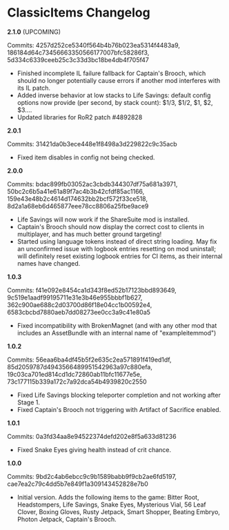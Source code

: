 ﻿# ClassicItems Changelog

**2.1.0** (UPCOMING)

Commits: 4257d252ce5340f564b4b76b023ea5314f4483a9, 186184d64c73456663350566177007bfc58286f3, 5d334c6339ceeb25c3c33d3bc18be4db4f705f47

- Finished incomplete IL failure fallback for Captain's Brooch, which should no longer potentially cause errors if another mod interferes with its IL patch.
- Added inverse behavior at low stacks to Life Savings: default config options now provide (per second, by stack count): $1/3, $1/2, $1, $2, $3....
- Updated libraries for RoR2 patch #4892828

**2.0.1**

Commits: 31421da0b3ece448e1f8498a3d229822c9c35acb

- Fixed item disables in config not being checked.

**2.0.0**

Commits: bdac899fb03052ac3cbdb344307df75a681a3971, 50bc2c6b5a41e61a89f7ac4b3b42cfdf85ac1166, 159e43e48b2c4614d174632bb2bcf572f33ce518, 8d2a1a68eb6d465877eee78cc8806a25fbe9ace9

- Life Savings will now work if the ShareSuite mod is installed.
- Captain's Brooch should now display the correct cost to clients in multiplayer, and has much better ground targeting!
- Started using language tokens instead of direct string loading. May fix an unconfirmed issue with logbook entries resetting on mod uninstall; will definitely reset existing logbook entries for CI items, as their internal names have changed.

**1.0.3**

Commits: f41e092e8454ca1d343f8ed52b17123bbd893649, 9c519e1aadf99195711e31e3b46e955bbbf1b627, 362c900ae688c2d03700d86f18e04cc1b00592e4, 6583cbcbd7880aeb7dd08273ee0cc3a9c41e80a5

- Fixed incompatibility with BrokenMagnet (and with any other mod that includes an AssetBundle with an internal name of "exampleitemmod")

**1.0.2**

Commits: 56eaa6ba4df45b5f2e635c2ea571891f419ed1df, 85d2059787d4943566489951542963a97c880efa, 19c03ca701ed814cd1dc72860ab11bfc11677e5e, 73c177115b339a172c7a92dca54b4939820c2550

- Fixed Life Savings blocking teleporter completion and not working after Stage 1.
- Fixed Captain's Brooch not triggering with Artifact of Sacrifice enabled.

**1.0.1**

Commits: 0a3fd34aa8e94522374defd202e8f5a633d81236

- Fixed Snake Eyes giving health instead of crit chance.

**1.0.0**

Commits: 9bd2c4ab6ebcc9c9b1589babb9f9cb2ae6fd5197, cae7ea2c79c4dd5b7e849f1a309143452828e7b0

- Initial version. Adds the following items to the game: Bitter Root, Headstompers, Life Savings, Snake Eyes, Mysterious Vial, 56 Leaf Clover, Boxing Gloves, Rusty Jetpack, Smart Shopper, Beating Embryo, Photon Jetpack, Captain's Brooch.
